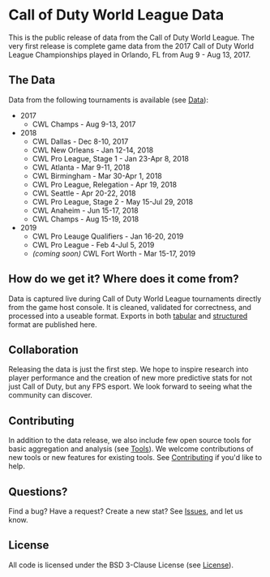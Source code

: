 # Call of Duty World League Data

This is the public release of data from the Call of Duty World League.  The very first release is complete game data from the 2017 Call of Duty World League Championships played in Orlando, FL from Aug 9 - Aug 13, 2017.

## The Data

Data from the following tournaments is available (see [Data](data)):

 * 2017
    * CWL Champs - Aug 9-13, 2017
 * 2018
    * CWL Dallas - Dec 8-10, 2017
    * CWL New Orleans - Jan 12-14, 2018
    * CWL Pro League, Stage 1 - Jan 23-Apr 8, 2018
    * CWL Atlanta - Mar 9-11, 2018
    * CWL Birmingham - Mar 30-Apr 1, 2018
    * CWL Pro League, Relegation - Apr 19, 2018
    * CWL Seattle - Apr 20-22, 2018
    * CWL Pro League, Stage 2 - May 15-Jul 29, 2018
    * CWL Anaheim - Jun 15-17, 2018
    * CWL Champs - Aug 15-19, 2018
 * 2019
    * CWL Pro Leauge Qualifiers - Jan 16-20, 2019
    * CWL Pro League - Feb 4-Jul 5, 2019
    * _(coming soon)_ CWL Fort Worth - Mar 15-17, 2019


## How do we get it? Where does it come from?

Data is captured live during Call of Duty World League tournaments directly from the game host console.  It is cleaned, validated for correctness, and processed into a useable format.  Exports in both [tabular](data#tabular-data) and [structured](data#structured-data) format are published here.


## Collaboration

Releasing the data is just the first step.  We hope to inspire research into player performance and the creation of new more predictive stats for not just Call of Duty, but any FPS esport.  We look forward to seeing what the community can discover.


## Contributing

In addition to the data release, we also include few open source tools for basic aggregation and analysis (see [Tools](tools)).  We welcome contributions of new tools or new features for existing tools.  See [Contributing](CONTRIBUTING.md) if you'd like to help.


## Questions?

Find a bug?  Have a request?  Create a new stat?  See [Issues](https://github.com/Activision/cwl-data/issues), and let us know.


## License

All code is licensed under the BSD 3-Clause License (see [License](LICENSE)).
